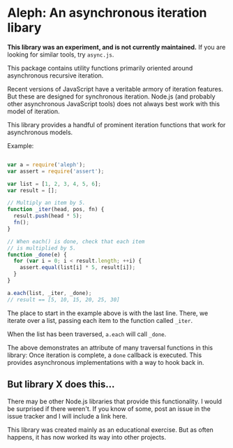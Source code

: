 # Aleph: An asynchronous iteration libary

**This library was an experiment, and is not currently maintained.** If
 you are looking for similar tools, try `async.js`.

This package contains utility functions primarily oriented around
asynchronous recursive iteration.

Recent versions of JavaScript have a veritable armory of iteration
features. But these are designed for synchronous iteration. Node.js (and
probably other asynchronous JavaScript tools) does not always best work
with this model of iteration.

This library provides a handful of prominent iteration functions that
work for asynchronous models.


Example:
``` javascript

var a = require('aleph');
var assert = require('assert');

var list = [1, 2, 3, 4, 5, 6];
var result = [];

// Multiply an item by 5.
function _iter(head, pos, fn) {
  result.push(head * 5);
  fn();
}

// When each() is done, check that each item 
// is multiplied by 5.
function _done(e) {
  for (var i = 0; i < result.length; ++i) {
    assert.equal(list[i] * 5, result[i]);
  }
}

a.each(list, _iter, _done);
// result == [5, 10, 15, 20, 25, 30]

```

The place to start in the example above is with the last line. There, we
iterate over a list, passing each item to the function called `_iter`.

When the list has been traversed, `a.each` will call `_done`.

The above demonstrates an attribute of many traversal functions in this
library: Once iteration is complete, a `done` callback is executed. This
provides asynchronous implementations with a way to hook back in.

## But library X does this...

There may be other Node.js libraries that provide this functionality. I
would be surprised if there weren't. If you know of some, post an issue
in the issue tracker and I will include a link here.

This library was created mainly as an educational exercise. But as often
happens, it has now worked its way into other projects.
